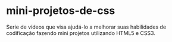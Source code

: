 # mini-projetos-de-css

Serie de vídeos que visa ajudá-lo a melhorar suas habilidades de codificação fazendo mini projetos utilizando HTML5 e CSS3.
